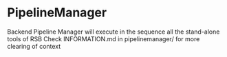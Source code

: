 # PipelineManager
Backend Pipeline Manager will execute in the sequence all the stand-alone tools of RSB 
Check INFORMATION.md in pipelinemanager/ for more clearing of context
